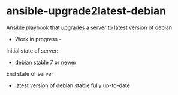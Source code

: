 # ansible-upgrade2latest-debian
Ansible playbook that upgrades a server to latest version of debian

- Work in progress -

Initial state of server:
- debian stable 7 or newer

End state of server
- latest version of debian stable fully up-to-date
